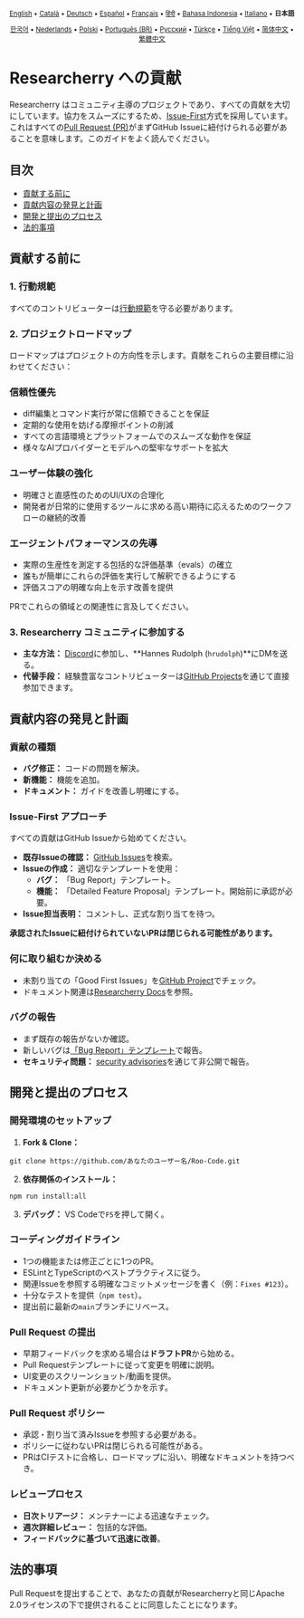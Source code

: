 <div align="center">
<sub>

[English](../../CONTRIBUTING.md) • [Català](../ca/CONTRIBUTING.md) • [Deutsch](../de/CONTRIBUTING.md) • [Español](../es/CONTRIBUTING.md) • [Français](../fr/CONTRIBUTING.md) • [हिंदी](../hi/CONTRIBUTING.md) • [Bahasa Indonesia](../id/CONTRIBUTING.md) • [Italiano](../it/CONTRIBUTING.md) • <b>日本語</b>

</sub>
<sub>

[한국어](../ko/CONTRIBUTING.md) • [Nederlands](../nl/CONTRIBUTING.md) • [Polski](../pl/CONTRIBUTING.md) • [Português (BR)](../pt-BR/CONTRIBUTING.md) • [Русский](../ru/CONTRIBUTING.md) • [Türkçe](../tr/CONTRIBUTING.md) • [Tiếng Việt](../vi/CONTRIBUTING.md) • [简体中文](../zh-CN/CONTRIBUTING.md) • [繁體中文](../zh-TW/CONTRIBUTING.md)

</sub>
</div>

# Researcherry への貢献

Researcherry はコミュニティ主導のプロジェクトであり、すべての貢献を大切にしています。協力をスムーズにするため、[Issue-First](#issue-first-アプローチ)方式を採用しています。これはすべての[Pull Request (PR)](#pull-request-の提出)がまずGitHub Issueに紐付けられる必要があることを意味します。このガイドをよく読んでください。

## 目次

- [貢献する前に](#貢献する前に)
- [貢献内容の発見と計画](#貢献内容の発見と計画)
- [開発と提出のプロセス](#開発と提出のプロセス)
- [法的事項](#法的事項)

## 貢献する前に

### 1. 行動規範

すべてのコントリビューターは[行動規範](./CODE_OF_CONDUCT.md)を守る必要があります。

### 2. プロジェクトロードマップ

ロードマップはプロジェクトの方向性を示します。貢献をこれらの主要目標に沿わせてください：

### 信頼性優先

- diff編集とコマンド実行が常に信頼できることを保証
- 定期的な使用を妨げる摩擦ポイントの削減
- すべての言語環境とプラットフォームでのスムーズな動作を保証
- 様々なAIプロバイダーとモデルへの堅牢なサポートを拡大

### ユーザー体験の強化

- 明確さと直感性のためのUI/UXの合理化
- 開発者が日常的に使用するツールに求める高い期待に応えるためのワークフローの継続的改善

### エージェントパフォーマンスの先導

- 実際の生産性を測定する包括的な評価基準（evals）の確立
- 誰もが簡単にこれらの評価を実行して解釈できるようにする
- 評価スコアの明確な向上を示す改善を提供

PRでこれらの領域との関連性に言及してください。

### 3. Researcherry コミュニティに参加する

- **主な方法：** [Discord](https://discord.gg/roocode)に参加し、**Hannes Rudolph (`hrudolph`)**にDMを送る。
- **代替手段：** 経験豊富なコントリビューターは[GitHub Projects](https://github.com/orgs/RooCodeInc/projects/1)を通じて直接参加できます。

## 貢献内容の発見と計画

### 貢献の種類

- **バグ修正：** コードの問題を解決。
- **新機能：** 機能を追加。
- **ドキュメント：** ガイドを改善し明確にする。

### Issue-First アプローチ

すべての貢献はGitHub Issueから始めてください。

- **既存Issueの確認：** [GitHub Issues](https://github.com/RooCodeInc/Roo-Code/issues)を検索。
- **Issueの作成：** 適切なテンプレートを使用：
    - **バグ：** 「Bug Report」テンプレート。
    - **機能：** 「Detailed Feature Proposal」テンプレート。開始前に承認が必要。
- **Issue担当表明：** コメントし、正式な割り当てを待つ。

**承認されたIssueに紐付けられていないPRは閉じられる可能性があります。**

### 何に取り組むか決める

- 未割り当ての「Good First Issues」を[GitHub Project](https://github.com/orgs/RooCodeInc/projects/1)でチェック。
- ドキュメント関連は[Researcherry Docs](https://github.com/RooCodeInc/Roo-Code-Docs)を参照。

### バグの報告

- まず既存の報告がないか確認。
- 新しいバグは[「Bug Report」テンプレート](https://github.com/RooCodeInc/Roo-Code/issues/new/choose)で報告。
- **セキュリティ問題：** [security advisories](https://github.com/RooCodeInc/Roo-Code/security/advisories/new)を通じて非公開で報告。

## 開発と提出のプロセス

### 開発環境のセットアップ

1. **Fork & Clone：**

```
git clone https://github.com/あなたのユーザー名/Roo-Code.git
```

2. **依存関係のインストール：**

```
npm run install:all
```

3. **デバッグ：** VS Codeで`F5`を押して開く。

### コーディングガイドライン

- 1つの機能または修正ごとに1つのPR。
- ESLintとTypeScriptのベストプラクティスに従う。
- 関連Issueを参照する明確なコミットメッセージを書く（例：`Fixes #123`）。
- 十分なテストを提供（`npm test`）。
- 提出前に最新の`main`ブランチにリベース。

### Pull Request の提出

- 早期フィードバックを求める場合は**ドラフトPR**から始める。
- Pull Requestテンプレートに従って変更を明確に説明。
- UI変更のスクリーンショット/動画を提供。
- ドキュメント更新が必要かどうかを示す。

### Pull Request ポリシー

- 承認・割り当て済みIssueを参照する必要がある。
- ポリシーに従わないPRは閉じられる可能性がある。
- PRはCIテストに合格し、ロードマップに沿い、明確なドキュメントを持つべき。

### レビュープロセス

- **日次トリアージ：** メンテナーによる迅速なチェック。
- **週次詳細レビュー：** 包括的な評価。
- **フィードバックに基づいて迅速に改善**。

## 法的事項

Pull Requestを提出することで、あなたの貢献がResearcherryと同じApache 2.0ライセンスの下で提供されることに同意したことになります。
